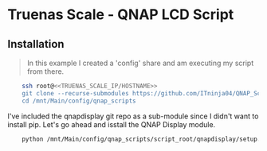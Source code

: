 # Truenas Scale - QNAP LCD Script

## Installation

> In this example I created a 'config' share and am executing my script from there.

```bash
    ssh root@<<TRUENAS_SCALE_IP/HOSTNAME>>
    git clone --recurse-submodules https://github.com/ITninja04/QNAP_Scale_LCD_Script.git /mnt/Main/config/qnap_scripts
    cd /mnt/Main/config/qnap_scripts
```

I've included the qnapdisplay git repo as a sub-module since I didn't want to install pip. Let's go ahead and isstall the QNAP Display module.

```bash
    python /mnt/Main/config/qnap_scripts/script_root/qnapdisplay/setup.py install
```
